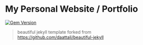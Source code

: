 # My Personal Website / Portfolio

[![Gem Version](https://badge.fury.io/rb/beautiful-jekyll-theme.svg)](https://badge.fury.io/rb/beautiful-jekyll-theme)

> beautiful jekyll template forked from https://github.com/daattali/beautiful-jekyll 

